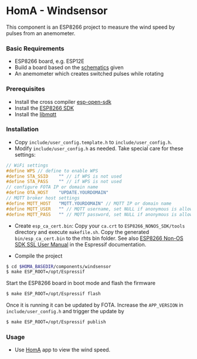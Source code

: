 # HomA - Windsensor
This component is an ESP8266 project to measure the wind speed by pulses from an anemometer.

### Basic Requirements
* ESP8266 board, e.g. ESP12E
* Build a board based on the [schematics](schematics/windsensor-esp12-v002.pdf) given
* An anemometer which creates switched pulses while rotating

### Prerequisites
* Install the cross compiler [esp-open-sdk](https://github.com/pfalcon/esp-open-sdk)
* Install the [ESP8266 SDK](https://github.com/espressif/ESP8266_NONOS_SDK)
* Install the [libmqtt](https://github.com/hmueller01/esp_mqtt/tree/ssl-auth)

### Installation
* Copy `include/user_config.template.h` to `include/user_config.h`.
* Modify `include/user_config.h` as needed. Take special care for these settings:
```c
// WiFi settings
#define WPS // define to enable WPS
#define STA_SSID	"" // if WPS is not used
#define STA_PASS	"" // if WPS is not used
// configure FOTA IP or domain name
#define OTA_HOST	"UPDATE.YOURDOMAIN"
// MQTT broker host settings
#define MQTT_HOST	"MQTT.YOURDOMAIN" // MQTT IP or domain name
#define MQTT_USER	"" // MQTT username, set NULL if anonymous is allowed
#define MQTT_PASS	"" // MQTT password, set NULL if anonymous is allowed
```
* Create `esp_ca_cert.bin`: Copy your `ca.crt` to `ESP8266_NONOS_SDK/tools` directory and execute `makefile.sh`. Copy the generated `bin/esp_ca_cert.bin` to the rhts bin folder.
See also [ESP8266 Non-OS SDK SSL User Manual](https://www.espressif.com/sites/default/files/documentation/5a-esp8266_sdk_ssl_user_manual_en.pdf) in the Espressif documentation.

* Compile the project
```bash
$ cd $HOMA_BASEDIR/components/windsensor
$ make ESP_ROOT=/opt/Espressif
```
Start the ESP8266 board in boot mode and flash the firmware
```bash
$ make ESP_ROOT=/opt/Espressif flash
```
Once it is running it can be updated by FOTA. Increase the ```APP_VERSION``` in ```include/user_config.h``` and trigger the update by
```bash
$ make ESP_ROOT=/opt/Espressif publish
```

### Usage
* Use [HomA](https://github.com/binarybucks/homA) app to view the wind speed.

